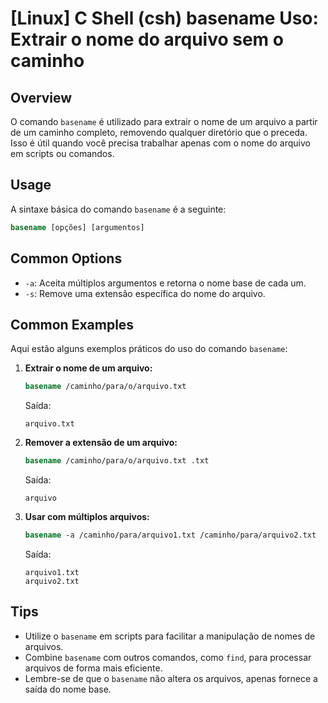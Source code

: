 # [Linux] C Shell (csh) basename Uso: Extrair o nome do arquivo sem o caminho

## Overview
O comando `basename` é utilizado para extrair o nome de um arquivo a partir de um caminho completo, removendo qualquer diretório que o preceda. Isso é útil quando você precisa trabalhar apenas com o nome do arquivo em scripts ou comandos.

## Usage
A sintaxe básica do comando `basename` é a seguinte:

```csh
basename [opções] [argumentos]
```

## Common Options
- `-a`: Aceita múltiplos argumentos e retorna o nome base de cada um.
- `-s`: Remove uma extensão específica do nome do arquivo.

## Common Examples
Aqui estão alguns exemplos práticos do uso do comando `basename`:

1. **Extrair o nome de um arquivo:**
   ```csh
   basename /caminho/para/o/arquivo.txt
   ```
   Saída:
   ```
   arquivo.txt
   ```

2. **Remover a extensão de um arquivo:**
   ```csh
   basename /caminho/para/o/arquivo.txt .txt
   ```
   Saída:
   ```
   arquivo
   ```

3. **Usar com múltiplos arquivos:**
   ```csh
   basename -a /caminho/para/arquivo1.txt /caminho/para/arquivo2.txt
   ```
   Saída:
   ```
   arquivo1.txt
   arquivo2.txt
   ```

## Tips
- Utilize o `basename` em scripts para facilitar a manipulação de nomes de arquivos.
- Combine `basename` com outros comandos, como `find`, para processar arquivos de forma mais eficiente.
- Lembre-se de que o `basename` não altera os arquivos, apenas fornece a saída do nome base.